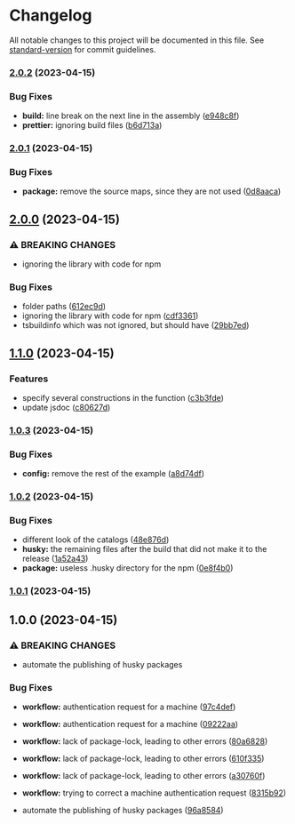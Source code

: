 # Changelog

All notable changes to this project will be documented in this file. See [standard-version](https://github.com/conventional-changelog/standard-version) for commit guidelines.

### [2.0.2](https://github.com/mineejo/multitry/compare/v2.0.1...v2.0.2) (2023-04-15)


### Bug Fixes

* **build:** line break on the next line in the assembly ([e948c8f](https://github.com/mineejo/multitry/commits/e948c8fa87c98664d216d7f600d3b4d6cc80efa2))
* **prettier:** ignoring build files ([b6d713a](https://github.com/mineejo/multitry/commits/b6d713aeb7b67ba56ea969beb0559e4236a6db8f))

### [2.0.1](https://github.com/mineejo/multitry/compare/v2.0.0...v2.0.1) (2023-04-15)


### Bug Fixes

* **package:** remove the source maps, since they are not used ([0d8aaca](https://github.com/mineejo/multitry/commits/0d8aacab57a3bd66a1c76ab8b6f42a9fb3075d75))

## [2.0.0](https://github.com/mineejo/multitry/compare/v1.1.0...v2.0.0) (2023-04-15)


### ⚠ BREAKING CHANGES

* ignoring the library with code for npm

### Bug Fixes

* folder paths ([612ec9d](https://github.com/mineejo/multitry/commits/612ec9da3db003f41d12ed85e6d58118081a00cb))
* ignoring the library with code for npm ([cdf3361](https://github.com/mineejo/multitry/commits/cdf336157a3232d068e714e74b41e97df0168cdb))
* tsbuildinfo which was not ignored, but should have ([29bb7ed](https://github.com/mineejo/multitry/commits/29bb7ed537676db4709d29e742b22eb2572036c5))

## [1.1.0](https://github.com/mineejo/multitry/compare/v1.0.3...v1.1.0) (2023-04-15)

### Features

- specify several constructions in the function ([c3b3fde](https://github.com/mineejo/multitry/commits/c3b3fde454fc22378911c478000003094a6f6aa0))
- update jsdoc ([c80627d](https://github.com/mineejo/multitry/commits/c80627d44843a182c47f2c8e75c17c921464bf9d))

### [1.0.3](https://github.com/mineejo/multitry/compare/v1.0.2...v1.0.3) (2023-04-15)

### Bug Fixes

- **config:** remove the rest of the example ([a8d74df](https://github.com/mineejo/multitry/commits/a8d74df9d5bc7be47752eae2b80ea1fd5f76a9c9))

### [1.0.2](https://github.com/mineejo/multitry/compare/v1.0.1...v1.0.2) (2023-04-15)

### Bug Fixes

- different look of the
  catalogs ([48e876d](https://github.com/mineejo/multitry/commits/48e876dcf2a45e3c6c98c679338d32e384168492))
- **husky:** the remaining files after the build that did not make it to the
  release ([1a52a43](https://github.com/mineejo/multitry/commits/1a52a4369f5fa5a5eca79c915e8ba269ef59684d))
- **package:** useless .husky directory for the
  npm ([0e8f4b0](https://github.com/mineejo/multitry/commits/0e8f4b01a6550fe662c0e231cd4dc851514f1732))

### [1.0.1](https://github.com/mineejo/multitry/compare/v1.0.0...v1.0.1) (2023-04-15)

## 1.0.0 (2023-04-15)

### ⚠ BREAKING CHANGES

- automate the publishing of husky packages

### Bug Fixes

- **workflow:** authentication request for a
  machine ([97c4def](https://github.com/mineejo/multitry/commits/97c4def13797678bb16edd56306027f4deaac5e3))
- **workflow:** authentication request for a
  machine ([09222aa](https://github.com/mineejo/multitry/commits/09222aaa663ca95abbe3fb516d5c70f4a0ad31f0))
- **workflow:** lack of package-lock, leading to other
  errors ([80a6828](https://github.com/mineejo/multitry/commits/80a682807a7ce38a21e124d53bd4f97a5975357b))
- **workflow:** lack of package-lock, leading to other
  errors ([610f335](https://github.com/mineejo/multitry/commits/610f335a44f1b50ea8e461f0763d857787d15210))
- **workflow:** lack of package-lock, leading to other
  errors ([a30760f](https://github.com/mineejo/multitry/commits/a30760fbd7b0b18fe98b0883edddd071bd89e5af))
- **workflow:** trying to correct a machine authentication
  request ([8315b92](https://github.com/mineejo/multitry/commits/8315b92cbcf0fe7cf8ecb19ffe0263285bdbd0df))

- automate the publishing of husky
  packages ([96a8584](https://github.com/mineejo/multitry/commits/96a85847356960d17eb89c3e34ecde592ce75e00))
